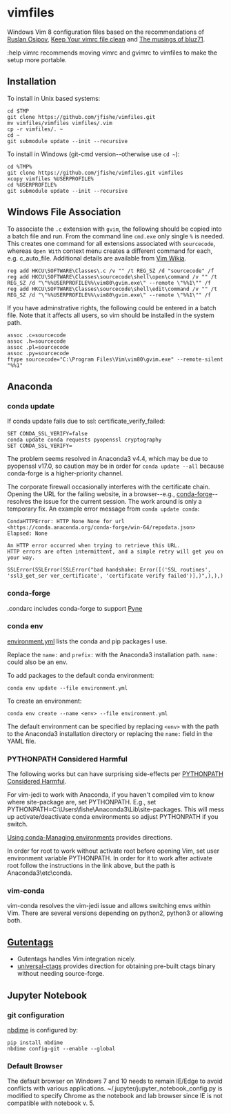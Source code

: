 # vimfiles

Windows Vim 8 configuration files based on the recommendations of [Ruslan Osipov](http://www.rosipov.com/blog/vim-pathogen-and-git-submodules/), [Keep Your vimrc file clean](http://vim.wikia.com/wiki/Keep_your_vimrc_file_clean) and [The musings of bluz71](https://bluz71.github.io/2017/05/15/vim-tips-tricks.html).

:help vimrc recommends moving vimrc and gvimrc to vimfiles to make the setup more portable.

## Installation

To install in Unix based systems:

```
cd $TMP
git clone https://github.com/jfishe/vimfiles.git
mv vimfiles/vimfiles vimfiles/.vim
cp -r vimfiles/. ~
cd ~
git submodule update --init --recursive
```

To install in Windows (git-cmd version--otherwise use `cd ~`):

```
cd %TMP%
git clone https://github.com/jfishe/vimfiles.git vimfiles
xcopy vimfiles %USERPROFILE%
cd %USERPROFILE%
git submodule update --init --recursive
```

## Windows File Association

To associate the `.c` extension with `gvim`, the following should be copied
into a batch file and run.  From the command line `cmd.exe` only single `%` is
needed. This creates one command for all extensions associated with
`sourcecode`, whereas `Open With` context menu creates a different command for
each, e.g. c_auto_file.  Additional details are available from
[Vim Wikia](http://vim.wikia.com/wiki/Windows_file_associations).

```
reg add HKCU\SOFTWARE\Classes\.c /v "" /t REG_SZ /d "sourcecode" /f
reg add HKCU\SOFTWARE\Classes\sourcecode\shell\open\command /v "" /t REG_SZ /d "\"%%USERPROFILE%%\vim80\gvim.exe\" --remote \"%%1\"" /f
reg add HKCU\SOFTWARE\Classes\sourcecode\shell\edit\command /v "" /t REG_SZ /d "\"%%USERPROFILE%%\vim80\gvim.exe\" --remote \"%%1\"" /f
```

If you have adminstrative rights, the following could be entered in a batch file.  Note that it affects all users, so vim should be installed in the system path.

```
assoc .c=sourcecode
assoc .h=sourcecode
assoc .pl=sourcecode
assoc .py=sourcecode
ftype sourcecode="C:\Program Files\Vim\vim80\gvim.exe" --remote-silent "%%1"
```

## Anaconda

### conda update

If conda update fails due to ssl: certificate_verify_failed:

```DOS
SET CONDA_SSL_VERIFY=false
conda update conda requests pyopenssl cryptography
SET CONDA_SSL_VERIFY=
```

The problem seems resolved in Anaconda3 v4.4, which may be due to pyopenssl
v17.0, so caution may be in order for `conda update --all` because conda-forge
is a higher-priority channel.

The corporate firewall occasionally interferes with the certificate chain.
Opening the URL for the failing website, in a browser--e.g.,
[conda-forge](https://anaconda.org/conda-forge/repo?type=conda&label=main)--resolves
the issue for the current session. The work around is only a temporary
fix. An example error message from `conda update conda`:

```
CondaHTTPError: HTTP None None for url <https://conda.anaconda.org/conda-forge/win-64/repodata.json>
Elapsed: None

An HTTP error occurred when trying to retrieve this URL.
HTTP errors are often intermittent, and a simple retry will get you on your way.

SSLError(SSLError(SSLError("bad handshake: Error([('SSL routines', 'ssl3_get_ser ver_certificate', 'certificate verify failed')],)",),),)
```


### conda-forge

.condarc includes conda-forge to support [Pyne](http://pyne.io)

### conda env

[environment.yml](./environment.yml) lists the conda and pip packages I use.

Replace the `name:` and `prefix:` with the Anaconda3 installation path. `name:` could also be an env.

To add packages to the default conda environment:

```
conda env update --file environment.yml
```

To create an environment:
```
conda env create --name <env> --file environment.yml
```

The default environment can be specified by replacing `<env>` with the path to
the Anaconda3 installation directory or replacing the `name:` field in the YAML
file.

### PYTHONPATH Considered Harmful

The following works but can have surprising side-effects per [PYTHONPATH Considered Harmful](https://soundcloud.com/talkpython/22-pythonpath-considered-harmful).

For vim-jedi to work with Anaconda, if you haven't compiled vim to know where
site-package are, set PYTHONPATH. E.g., set
PYTHONPATH=C:\Users\fishe\Anaconda3\Lib\site-packages. This will mess up
activate/deactivate conda environments so adjust PYTHONPATH if you switch.

[Using conda-Managing environments](https://conda.io/docs/using/envs.html#saved-environment-variables) provides directions.

In order for root to work without activate root before opening Vim, set user
environment variable PYTHONPATH. In order for it to work after activate root
follow the instructions in the link above, but the path is Anaconda3\etc\conda.

### vim-conda

vim-conda resolves the vim-jedi issue and allows switching envs within Vim.
There are several versions depending on python2, python3 or allowing both.

## [Gutentags](https://github.com/ludovicchabant/vim-gutentags)

* Gutentags handles Vim integration nicely.
* [universal-ctags](https://github.com/universal-ctags/ctags) provides
  direction for obtaining pre-built ctags binary without needing
  source-forge.

## Jupyter Notebook

### git configuration

[nbdime]( http://nbdime.readthedocs.io/en/latest/ ) is configured by:

```
pip install nbdime
nbdime config-git --enable --global
```

### Default Browser

The default browser on Windows 7 and 10 needs to remain IE/Edge to avoid conflicts with various applications. ~/.jupyter/jupyter_notebook_config.py is modified to specify Chrome as the notebook and lab browser since IE is not compatible with notebook v. 5.
